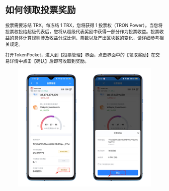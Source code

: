 # 如何领取投票奖励

投票需要冻结 TRX。每冻结 1 TRX，您将获得 1 投票权（TRON Power）。当您将投票权投给超级代表后，您将从超级代表奖励中获得一部分作为投票收益。投票收益的具体计算规则涉及收益分成比例、票数以及产出区块数的变化，请详细参考相关规定。

打开TokenPocket，进入到【投票管理】界面，点击界面中的【领取奖励】在交易详情中点击【确认】后即可收取到奖励。

<figure><img src="../../.gitbook/assets/3 (3) (5).png" alt=""><figcaption></figcaption></figure>
